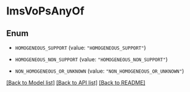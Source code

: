 # ImsVoPsAnyOf

## Enum


* `HOMOGENEOUS_SUPPORT` (value: `"HOMOGENEOUS_SUPPORT"`)

* `HOMOGENEOUS_NON_SUPPORT` (value: `"HOMOGENEOUS_NON_SUPPORT"`)

* `NON_HOMOGENEOUS_OR_UNKNOWN` (value: `"NON_HOMOGENEOUS_OR_UNKNOWN"`)


[[Back to Model list]](../README.md#documentation-for-models) [[Back to API list]](../README.md#documentation-for-api-endpoints) [[Back to README]](../README.md)


